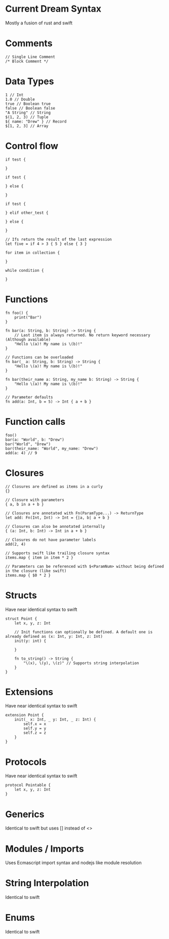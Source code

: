 # Current Dream Syntax

Mostly a fusion of rust and swift

# Comments
```
// Single Line Comment
/* Block Comment */
```

# Data Types
```
1 // Int
1.0 // Double
true // Boolean true
false // Boolean false
"A String" // String
$(1, 2, 3) // Tuple
${ name: "Drew" } // Record
$[1, 2, 3] // Array
```

# Control flow
```
if test {

}

if test {

} else {

}

if test {

} elif other_test {

} else {

}

// Ifs return the result of the last expression
let five = if 4 > 3 { 5 } else { 3 }

for item in collection {

}

while condition {

}
```

# Functions
```
fn foo() {
    print("Bar")
}

fn bar(a: String, b: String) -> String {
    // Last item is always returned. No return keyword necessary (Although available)
    "Hello \(a)! My name is \(b)!"
}

// Functions can be overloaded
fn bar(_ a: String, b: String) -> String {
    "Hello \(a)! My name is \(b)!"
}

fn bar(their_name a: String, my_name b: String) -> String {
    "Hello \(a)! My name is \(b)!"
}

// Parameter defaults
fn add(a: Int, b = 5) -> Int { a + b }
```

# Function calls
```
foo()
bar(a: "World", b: "Drew")
bar("World", "Drew")
bar(their_name: "World", my_name: "Drew")
add(a: 4) // 9
```

# Closures
```
// Closures are defined as items in a curly
{}

// Closure with parameters
{ a, b in a + b }

// Closures are annotated with Fn(ParamType...) -> ReturnType
let add: Fn(Int, Int) -> Int = {|a, b| a + b }

// Closures can also be annotated internally
{ (a: Int, b: Int) -> Int in a + b }

// Closures do not have parameter labels
add(2, 4)

// Supports swift like trailing closure syntax
items.map { item in item * 2 }

// Parameters can be referenced with $<ParamNum> without being defined in the closure (like swift)
items.map { $0 * 2 }
```

# Structs

Have near identical syntax to swift

```
struct Point {
    let x, y, z: Int

    // Init functions can optionally be defined. A default one is already defined as (x: Int, y: Int, z: Int)
    init(y: int) {

    }

    fn to_string() -> String {
        "\(x), \(y), \(z)" // Supports string interpolation
    }
}
```

# Extensions

Have near identical syntax to swift

```
extension Point {
    init(_ x: Int, _ y: Int, _ z: Int) {
        self.x = x
        self.y = y
        self.z = z
    }
}
```

# Protocols

Have near identical syntax to swift

```
protocol Pointable {
    let x, y, z: Int
}
```

# Generics

Identical to swift but uses [] instead of <>

# Modules / Imports

Uses Ecmascript import syntax and nodejs like module resolution

# String Interpolation

Identical to swift

# Enums

Identical to swift
